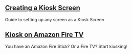 ## [Creating a Kiosk Screen](./creating-a-kiosk-screen)
Guide to setting up any screen as a Kiosk Screen

## [Kiosk on Amazon Fire TV](./creating-a-kiosk-screen)
You have an Amazon Fire Stick? Or a Fire TV? Start kiosking!

